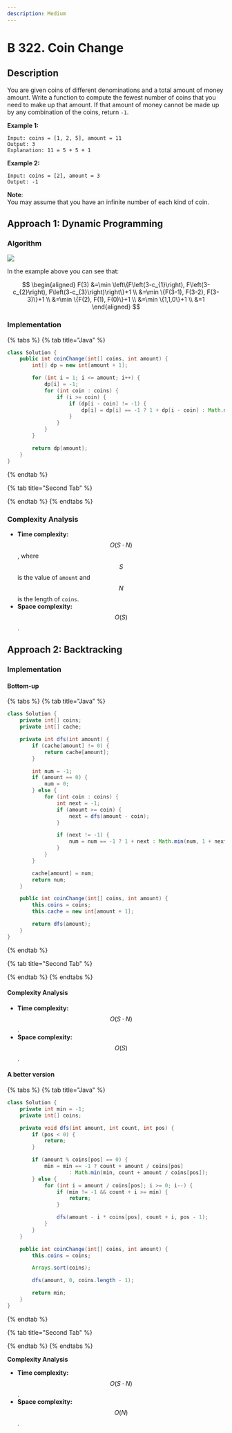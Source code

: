 ```yaml
---
description: Medium
---
```


# B 322. Coin Change

## Description

You are given coins of different denominations and a total amount of money amount. Write a function to compute the fewest number of coins that you need to make up that amount. If that amount of money cannot be made up by any combination of the coins, return `-1`.

**Example 1:**

```text
Input: coins = [1, 2, 5], amount = 11
Output: 3 
Explanation: 11 = 5 + 5 + 1
```

**Example 2:**

```text
Input: coins = [2], amount = 3
Output: -1
```

**Note**:  
You may assume that you have an infinite number of each kind of coin.

## Approach 1: Dynamic Programming

### Algorithm

![](../../../.gitbook/assets/image%20%28201%29.png)

In the example above you can see that:

$$
\begin{aligned} F(3) &=\min \left\{F\left(3-c_{1}\right), F\left(3-c_{2}\right), F\left(3-c_{3}\right)\right\}+1 \\ &=\min \{F(3-1), F(3-2), F(3-3)\}+1 \\ &=\min \{F(2), F(1), F(0)\}+1 \\ &=\min \{1,1,0\}+1 \\ &=1 \end{aligned}
$$

### Implementation

{% tabs %}
{% tab title="Java" %}
```java
class Solution {
    public int coinChange(int[] coins, int amount) {
        int[] dp = new int[amount + 1];

        for (int i = 1; i <= amount; i++) {
            dp[i] = -1;
            for (int coin : coins) {
                if (i >= coin) {
                    if (dp[i - coin] != -1) {
                        dp[i] = dp[i] == -1 ? 1 + dp[i - coin] : Math.min(dp[i], 1 + dp[i - coin]);
                    }
                }
            }
        }

        return dp[amount];
    }
}
```
{% endtab %}

{% tab title="Second Tab" %}

{% endtab %}
{% endtabs %}

### Complexity Analysis

* **Time complexity:** $$O(S\cdot N)$$, where $$S$$ is the value of `amount` and $$N$$ is the length of `coins`.
* **Space complexity:** $$O(S)$$.

## Approach 2: Backtracking

### Implementation

#### Bottom-up

{% tabs %}
{% tab title="Java" %}
```java
class Solution {
    private int[] coins;
    private int[] cache;

    private int dfs(int amount) {
        if (cache[amount] != 0) {
            return cache[amount];
        }

        int num = -1;
        if (amount == 0) {
            num = 0;
        } else {
            for (int coin : coins) {
                int next = -1;
                if (amount >= coin) {
                    next = dfs(amount - coin);
                }

                if (next != -1) {
                    num = num == -1 ? 1 + next : Math.min(num, 1 + next);
                }
            }
        }

        cache[amount] = num;
        return num;
    }

    public int coinChange(int[] coins, int amount) {
        this.coins = coins;
        this.cache = new int[amount + 1];

        return dfs(amount);
    }
}
```
{% endtab %}

{% tab title="Second Tab" %}

{% endtab %}
{% endtabs %}

#### Complexity Analysis

* **Time complexity:** $$O(S\cdot N)$$.
* **Space complexity:** $$O(S)$$.

#### A better version

{% tabs %}
{% tab title="Java" %}
```java
class Solution {
    private int min = -1;
    private int[] coins;

    private void dfs(int amount, int count, int pos) {
        if (pos < 0) {
            return;
        }

        if (amount % coins[pos] == 0) {
            min = min == -1 ? count + amount / coins[pos]
                    : Math.min(min, count + amount / coins[pos]);
        } else {
            for (int i = amount / coins[pos]; i >= 0; i--) {
                if (min != -1 && count + i >= min) {
                    return;
                }

                dfs(amount - i * coins[pos], count + i, pos - 1);
            }
        }
    }

    public int coinChange(int[] coins, int amount) {
        this.coins = coins;

        Arrays.sort(coins);

        dfs(amount, 0, coins.length - 1);

        return min;
    }
}
```
{% endtab %}

{% tab title="Second Tab" %}

{% endtab %}
{% endtabs %}

**Complexity Analysis**

* **Time complexity:** $$O(S\cdot N)$$.
* **Space complexity:** $$O(N)$$.

